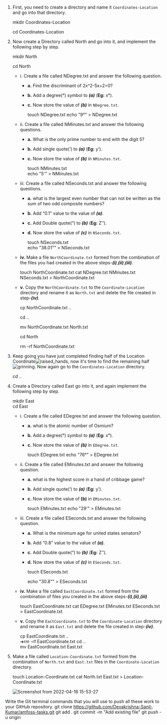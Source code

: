 1. First, you need to create a directory and name it `Coordinates-Location` and go into that directory.

   mkdir Coordinates-Location

   cd Coordinates-Location

2. Now create a Directory called North and go into it, and implement the following step by step.

   mkdir North

   cd North

   - i. Create a file called NDegree.txt and answer the following question.

     - **a.** Find the discriminant of 2x^2-5x+2=0?

     - **b.** Add a degree(°) symbol to ***(a)*** (**Eg:** x°).

     - **c.** Now store the value of ***(b)*** in `NDegree.txt`.

       touch NDegree.txt
       echo "9°" > NDegree.txt

   - ii. Create a file called NMinutes.txt and answer the following questions.

     - **a.** What is the only prime number to end with the digit 5?

     - **b.** Add single quote(‘) to ***(a)*** (**Eg:** y’).

     - **c.** Now store the value of ***(b)*** in `NMinutes.txt`.

       touch NMinutes.txt         
       echo "5'" >  NMinutes.txt

   - iii. Create a file called NSeconds.txt and answer the following questions.

     - **a.** what is the largest even number that can not be written as the sum of two odd composite numbers?

     - **b.** Add “0.1” value to the value of ***(a)***.

     - **c.** Add Double quote(“) to ***(b)*** (**Eg:** Z’’).

     - **d.** Now store the value of ***(c)*** in `NSeconds.txt`.

       touch NSeconds.txt       
       echo "38.01\"" >  NSeconds.txt

   - **iv.** Make a file `NorthCoordinate.txt` formed from the combination of the files you had created in the above steps-***(i)***,***(ii)***,***(iii)***.

     touch NorthCoordinate.txt
     cat NDegree.txt NMinutes.txt NSeconds.txt > NorthCoordinate.txt

   - **v.** Copy the `NorthCoordinate.txt` to the `Coordinate-Location` directory and rename it as `North.txt` and delete the file created in step-***(iv)***.

     cp NorthCoordinate.txt ..

     cd ..

     mv NorthCoordinate.txt North.txt

     cd North

     rm -rf NorthCoordinate.txt

3. Keep going you have just completed finding half of the Location Coordinate![raised_hands](https://github.githubassets.com/images/icons/emoji/unicode/1f64c.png), now it's time to find the remaining half![grinning](https://github.githubassets.com/images/icons/emoji/unicode/1f600.png). Now again go to the `Coordinates-Location` directory.

   cd ..

4. Create a Directory called East go into it, and again implement the following step by step.

   mkdir East                      
   cd East 

   - i. Create a file called EDegree.txt and answer the following question.

     - **a.** what is the atomic number of Osmium?

     - **b.** Add a degree(°) symbol to ***(a)*** (**Eg:** x°).

     - **c.** Now store the value of ***(b)*** in `EDegree.txt`.

       touch EDegree.txt 
       echo "76°" > EDegree.txt

   - ii. Create a file called EMinutes.txt and answer the following question.

     - **a.** what is the highest score in a hand of cribbage game?

     - **b.** Add single quote(‘) to ***(a)*** (**Eg:** y’).

     - **c.** Now store the value of **(b)** in `EMinutes.txt`.

       touch EMinutes.txt
       echo "29'" > EMinutes.txt 

   - iii. Create a file called ESeconds.txt and answer the following question.

     - **a.** What is the minimum age for united states senators?

     - **b.** Add “0.8” value to the value of ***(a)***.

     - **c.** Add Double quote(“) to ***(b)*** (**Eg:** Z’’).

     - **d.** Now store the value of ***(c)*** in `ESeconds.txt`.

       touch ESeconds.txt

       echo "30.8\"" > ESeconds.txt

   - **iv.** Make a file called `EastCoordinate.txt` formed from the combination of files you created in the above steps-***(i)***,***(ii)***,***(iii)***

     touch EastCoordinate.txt
     cat EDegree.txt EMinutes.txt ESeconds.txt > EastCoordinate.txt

   - **v.** Copy the `EastCoordinate.txt` to the `Coordinate-Location` directory and rename it as `East.txt` and delete the file created in step-***(iv)***.

     cp EastCoordinate.txt ..                                      
     ➜rm -rf EastCoordinate.txt 
     cd ..                   
     mv EastCoordinate.txt East.txt

5. Make a file called `Location-Coordinate.txt` formed from the combination of `North.txt` and `East.txt` files in the `Coordinate-Location` directory.

   touch Location-Coordinate.txt
   cat North.txt East.txt > Location-Coordinate.txt
   
   ![Screenshot from 2022-04-16 15-53-27](https://user-images.githubusercontent.com/86128166/163814474-24420b91-ada5-4a1d-9829-9a5a05f5a2cb.png)

Write the Git terminal commands that you will use to push all these work to your GitHub repository.
git clone https://github.com/Devakrishna-Sanil-Kumar/amfoss-tasks.git
git add .
git commit -m "Add existing file"
git push -u origin
